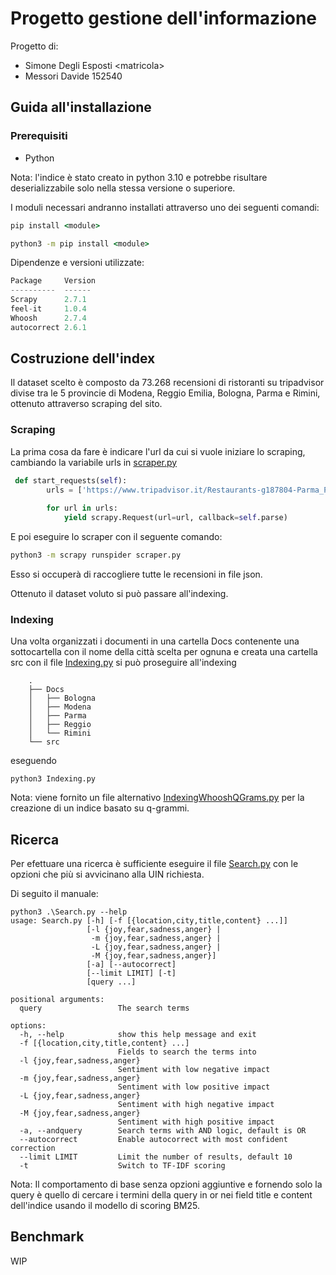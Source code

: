 # Progetto gestione dell'informazione

Progetto di:
- Simone Degli Esposti \<matricola>
- Messori Davide 152540

## Guida all'installazione

### Prerequisiti

- Python

Nota: l'indice è stato creato in python 3.10 e potrebbe risultare deserializzabile solo nella stessa versione o superiore. 

I moduli necessari andranno installati attraverso uno dei seguenti comandi:
``` cmd
pip install <module>

python3 -m pip install <module>
```
Dipendenze e versioni utilizzate:
```python
Package     Version
----------  ------
Scrapy      2.7.1
feel-it     1.0.4
Whoosh      2.7.4
autocorrect 2.6.1
```

## Costruzione dell'index

Il dataset scelto è composto da 73.268 recensioni di ristoranti su tripadvisor divise tra le 5 provincie di Modena, Reggio Emilia, Bologna, Parma e Rimini, ottenuto attraverso scraping del sito.

### Scraping
La prima cosa da fare è indicare l'url da cui si vuole iniziare lo scraping, cambiando la variabile urls in [scraper.py](./scraper.py)
``` python
 def start_requests(self):
        urls = ['https://www.tripadvisor.it/Restaurants-g187804-Parma_Province_of_Parma_Emilia_Romagna.html']
        
        for url in urls:
            yield scrapy.Request(url=url, callback=self.parse)
```

E poi eseguire lo scraper con il seguente comando:
``` bash
python3 -m scrapy runspider scraper.py
```
Esso si occuperà di raccogliere tutte le recensioni in file json.


Ottenuto il dataset voluto si può passare all'indexing.

### Indexing

Una volta organizzati i documenti in una cartella Docs contenente una sottocartella con il nome della città scelta per ognuna e creata una cartella src con il file [Indexing.py](./src/Indexing.py) si può proseguire all'indexing
```
    .
    ├── Docs
    │   ├── Bologna
    │   ├── Modena
    │   ├── Parma
    │   ├── Reggio
    │   └── Rimini
    └── src

``` 
eseguendo
```
python3 Indexing.py
```

Nota: viene fornito un file alternativo [IndexingWhooshQGrams.py](./src/IndexingWhooshQGrams.py) per la creazione di un indice basato su q-grammi.

## Ricerca

Per efettuare una ricerca è sufficiente eseguire il file [Search.py](./src/Search.py) con le opzioni che più si avvicinano alla UIN richiesta.

Di seguito il manuale:
```
python3 .\Search.py --help
usage: Search.py [-h] [-f [{location,city,title,content} ...]]
                 [-l {joy,fear,sadness,anger} |
                  -m {joy,fear,sadness,anger} |
                  -L {joy,fear,sadness,anger} |
                  -M {joy,fear,sadness,anger}] 
                 [-a] [--autocorrect]
                 [--limit LIMIT] [-t]
                 [query ...]

positional arguments:
  query                 The search terms

options:
  -h, --help            show this help message and exit
  -f [{location,city,title,content} ...]
                        Fields to search the terms into
  -l {joy,fear,sadness,anger}
                        Sentiment with low negative impact
  -m {joy,fear,sadness,anger}
                        Sentiment with low positive impact
  -L {joy,fear,sadness,anger}
                        Sentiment with high negative impact
  -M {joy,fear,sadness,anger}
                        Sentiment with high positive impact
  -a, --andquery        Search terms with AND logic, default is OR
  --autocorrect         Enable autocorrect with most confident correction
  --limit LIMIT         Limit the number of results, default 10
  -t                    Switch to TF-IDF scoring
```

Nota: Il comportamento di base senza opzioni aggiuntive e fornendo solo la query è quello di cercare i termini della query in or nei field title e content dell'indice usando il modello di scoring BM25.

## Benchmark

WIP